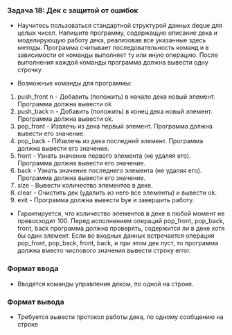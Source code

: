 ### Задача 18: Дек с защитой от ошибок

* Научитесь пользоваться стандартной структурой данных deque для целых чисел.  Напишите программу, содержащую описание дека и моделирующую работу дека, реализовав все указанные здесь методы. Программа считывает последовательность команд и в зависимости от команды выполняет ту или иную операцию. После выполнения каждой команды программа должна вывести одну строчку.

* Возможные команды для программы:
1. push_front n - Добавить (положить) в начало дека новый элемент. Программа должна вывести ok
2. push_back n - Добавить (положить) в конец дека новый элемент. Программа должна вывести ok.
3. pop_front - Извлечь из дека первый элемент. Программа должна вывести его значение.
4. pop_back - ПИзвлечь из дека последний элемент. Программа должна вывести его значение.
5. front - Узнать значение первого элемента (не удаляя его). Программа должна вывести его значение.
6. back - Узнать значение последнего элемента (не удаляя его). Программа должна вывести его значение.
7. size - Вывести количество элементов в деке.
8. clear - Очистить дек (удалить из него все элементы) и вывести ok.
9. exit - Программа должна вывести bye и завершить работу.

* Гарантируется, что количество элементов в деке в любой момент не превосходит 100. Перед исполнением операций pop_front, pop_back, front, back программа должна проверять, содержится ли в деке хотя бы один элемент. Если во входных данных встречается операция pop_front, pop_back, front, back, и при этом дек пуст, то программа должна вместо числового значения вывести строку error.

### Формат ввода
* Вводятся команды управления деком, по одной на строке.

### Формат вывода
* Требуется вывести протокол работы дека, по одному сообщению на строке
